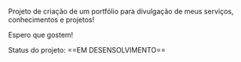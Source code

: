 Projeto de criação de um portfólio para divulgação de meus serviços, conhecimentos e projetos!

Espero que gostem!

Status do projeto: ==EM DESENSOLVIMENTO==